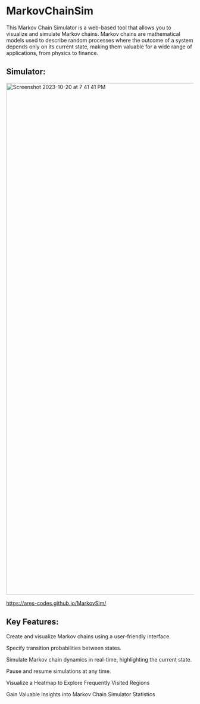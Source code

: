 # MarkovChainSim

This Markov Chain Simulator is a web-based tool that allows you to visualize and simulate Markov chains. Markov chains are mathematical models used to describe random processes where the outcome of a system depends only on its current state, making them valuable for a wide range of applications, from physics to finance.


## Simulator:
<img width="1370" alt="Screenshot 2023-10-20 at 7 41 41 PM" src="https://github.com/ashack7426/MarkovSim/assets/24733269/15978990-5410-4a22-80d0-06e86ac4cc2b">

https://ares-codes.github.io/MarkovSim/


## Key Features:
Create and visualize Markov chains using a user-friendly interface.

Specify transition probabilities between states.

Simulate Markov chain dynamics in real-time, highlighting the current state.

Pause and resume simulations at any time.

Visualize a Heatmap to Explore Frequently Visited Regions

Gain Valuable Insights into Markov Chain Simulator Statistics




